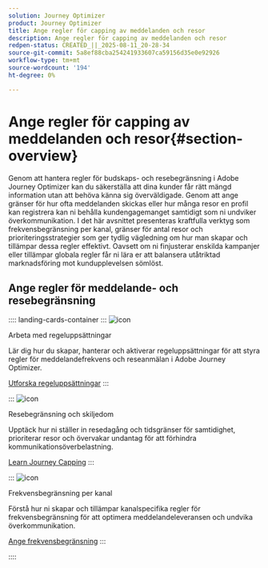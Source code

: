 ```yaml
---
solution: Journey Optimizer
product: Journey Optimizer
title: Ange regler för capping av meddelanden och resor
description: Ange regler för capping av meddelanden och resor
redpen-status: CREATED_||_2025-08-11_20-28-34
source-git-commit: 5a8ef88cba254241933607ca59156d35e0e92926
workflow-type: tm+mt
source-wordcount: '194'
ht-degree: 0%

---
```



# Ange regler för capping av meddelanden och resor{#section-overview}

Genom att hantera regler för budskaps- och resebegränsning i Adobe Journey Optimizer kan du säkerställa att dina kunder får rätt mängd information utan att behöva känna sig överväldigade. Genom att ange gränser för hur ofta meddelanden skickas eller hur många resor en profil kan registrera kan ni behålla kundengagemanget samtidigt som ni undviker överkommunikation. I det här avsnittet presenteras kraftfulla verktyg som frekvensbegränsning per kanal, gränser för antal resor och prioriteringsstrategier som ger tydlig vägledning om hur man skapar och tillämpar dessa regler effektivt. Oavsett om ni finjusterar enskilda kampanjer eller tillämpar globala regler får ni lära er att balansera utåtriktad marknadsföring mot kundupplevelsen sömlöst.

## Ange regler för meddelande- och resebegränsning

:::: landing-cards-container
:::
![icon](https://cdn.experienceleague.adobe.com/icons/gear.svg)

Arbeta med regeluppsättningar

Lär dig hur du skapar, hanterar och aktiverar regeluppsättningar för att styra regler för meddelandefrekvens och reseanmälan i Adobe Journey Optimizer.

[Utforska regeluppsättningar](../using/conflict-prioritization/rule-sets.md)
:::

:::
![icon](https://cdn.experienceleague.adobe.com/icons/list-check.svg)

Resebegränsning och skiljedom

Upptäck hur ni ställer in resedagång och tidsgränser för samtidighet, prioriterar resor och övervakar undantag för att förhindra kommunikationsöverbelastning.

[Learn Journey Capping](../using/conflict-prioritization/journey-capping.md)
:::

:::
![icon](https://cdn.experienceleague.adobe.com/icons/circle-play.svg)

Frekvensbegränsning per kanal

Förstå hur ni skapar och tillämpar kanalspecifika regler för frekvensbegränsning för att optimera meddelandeleveransen och undvika överkommunikation.

[Ange frekvensbegränsning](../using/conflict-prioritization/channel-capping.md)
:::

::::
